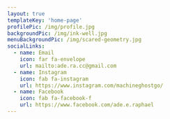 ```yaml
---
layout: true
templateKey: 'home-page'
profilePic: /img/profile.jpg
backgroundPic: /img/ink-well.jpg
menuBackgroundPic: /img/scared-geometry.jpg
socialLinks:
  - name: Email 
    icon: far fa-envelope
    url: mailto:ade.ra.cc@gmail.com
  - name: Instagram
    icon: fab fa-instagram
    url: https://www.instagram.com/machineghostgo/
  - name: Facebook 
    icon: fab fa-facebook-f
    url: https://www.facebook.com/ade.e.raphael
---
```

